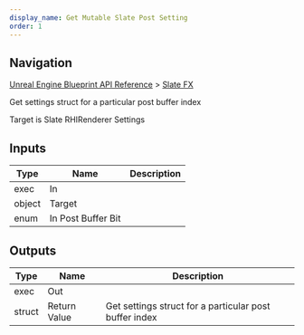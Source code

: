 ```yaml
---
display_name: Get Mutable Slate Post Setting
order: 1
---
```

## Navigation

[Unreal Engine Blueprint API Reference](https://dev.epicgames.com/documentation/en-us/unreal-engine/BlueprintAPI) > [Slate FX](https://dev.epicgames.com/documentation/en-us/unreal-engine/BlueprintAPI/SlateFX)

Get settings struct for a particular post buffer index

Target is Slate RHIRenderer Settings

## Inputs

| Type | Name | Description |
| --- | --- | --- |
| exec | In |  |
| object | Target |  |
| enum | In Post Buffer Bit |  |

## Outputs

| Type | Name | Description |
| --- | --- | --- |
| exec | Out |  |
| struct | Return Value | Get settings struct for a particular post buffer index |
